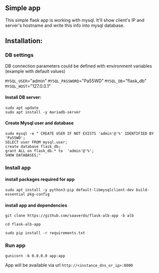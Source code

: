 ## Simple app
This simple flask app is working with mysql.
It'll show client's IP and server's hostname and write this info into mysql database.

## Installation:
### DB settings
DB connection parameters could be defined with environment variables (example with default values)

`MYSQL_USER`="admin"
`MYSQL_PASSWORD`="Pa55WD"
`MYSQL_DB`="flask_db"
`MYSQL_HOST`="127.0.0.1"

#### Install DB server:

```
sudo apt update
sudo apt install -y mariadb-server
```

#### Create Mysql user and database

```
sudo mysql -e " CREATE USER IF NOT EXISTS 'admin'@'%' IDENTIFIED BY 'Pa55WD';
SELECT user FROM mysql.user;
create database flask_db;
grant ALL on flask_db.* to  'admin'@'%';
SHOW DATABASES;"
```

### Install app
#### install packages required for app

```
sudo apt install -y python3-pip default-libmysqlclient-dev build-essential pkg-config
```

#### install app and dependencies

```
git clone https://github.com/saaverdo/flask-alb-app -b alb

cd flask-alb-app

sudo pip install -r requirements.txt
```

### Run app

```
gunicorn -b 0.0.0.0 app:app
```

App will be available via url `http://<instance_dns_or_ip>:8000`


